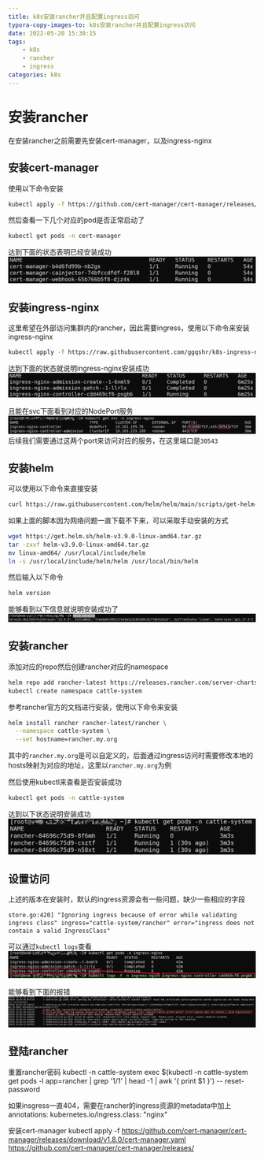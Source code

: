 ```yaml
---
title: k8s安装rancher并且配置ingress访问
typora-copy-images-to: k8s安装rancher并且配置ingress访问
date: 2022-05-20 15:30:15
tags:
    - k8s
    - rancher
    - ingress
categories: k8s
---
```


# 安装rancher

在安装rancher之前需要先安装cert-manager，以及ingress-nginx

## 安装cert-manager

使用以下命令安装
```bash
kubectl apply -f https://github.com/cert-manager/cert-manager/releases/download/v1.8.0/cert-manager.yaml
```

然后查看一下几个对应的pod是否正常启动了
```bash
kubectl get pods -n cert-manager
```

达到下面的状态表明已经安装成功
![](k8s安装rancher并且配置ingress访问/2022-05-20-17-36-08.png)

## 安装ingress-nginx

这里希望在外部访问集群内的rancher，因此需要ingress，使用以下命令来安装ingress-nginx
```bash
kubectl apply -f https://raw.githubusercontent.com/ggqshr/k8s-ingress-nginx/main/ingress-nginx-v1.1.1.yaml
```

达到下面的状态就说明ingress-nginx安装成功
![](k8s安装rancher并且配置ingress访问/2022-05-20-17-43-21.png)

且能在svc下面看到对应的NodePort服务
![](k8s安装rancher并且配置ingress访问/2022-05-20-18-09-03.png)
后续我们需要通过这两个port来访问对应的服务，在这里端口是`30543`

## 安装helm

可以使用以下命令来直接安装
```bash
curl https://raw.githubusercontent.com/helm/helm/main/scripts/get-helm-3 | bash
```

如果上面的脚本因为网络问题一直下载不下来，可以采取手动安装的方式
```bash
wget https://get.helm.sh/helm-v3.9.0-linux-amd64.tar.gz
tar -zxvf helm-v3.9.0-linux-amd64.tar.gz
mv linux-amd64/ /usr/local/include/helm
ln -s /usr/local/include/helm/helm /usr/local/bin/helm
```

然后输入以下命令
```bash
helm version
```

能够看到以下信息就说明安装成功了
![](k8s安装rancher并且配置ingress访问/2022-05-20-18-00-48.png)

## 安装rancher

添加对应的repo然后创建rancher对应的namespace
```bash
helm repo add rancher-latest https://releases.rancher.com/server-charts/latest
kubectl create namespace cattle-system
```

参考rancher官方的文档进行安装，使用以下命令来安装
```bash
helm install rancher rancher-latest/rancher \
  --namespace cattle-system \
  --set hostname=rancher.my.org
```

其中的`rancher.my.org`是可以自定义的，后面通过ingress访问时需要修改本地的hosts映射为对应的地址，这里以`rancher.my.org`为例

然后使用kubectl来查看是否安装成功
```bash
kubectl get pods -n cattle-system
```

达到以下状态说明安装成功
![](k8s安装rancher并且配置ingress访问/2022-05-20-18-05-58.png)

## 设置访问

上述的版本在安装时，默认的ingress资源会有一些问题，缺少一些相应的字段
```
store.go:420] "Ignoring ingress because of error while validating ingress class" ingress="cattle-system/rancher" error="ingress does not contain a valid IngressClass"
```

可以通过`kubectl logs`查看
![](k8s安装rancher并且配置ingress访问/2022-05-20-18-19-27.png)

能够看到下面的报错
![](k8s安装rancher并且配置ingress访问/2022-05-20-18-15-30.png)

## 登陆rancher



重置rancher密码
kubectl -n cattle-system exec $(kubectl -n cattle-system get pods -l app=rancher | grep '1/1' | head -1 | awk '{ print $1 }') -- reset-password

如果insgress一直404，需要在rancher的ingress资源的metadata中加上
annotations:
    kubernetes.io/ingress.class: "nginx"

安装cert-manager
kubectl apply -f https://github.com/cert-manager/cert-manager/releases/download/v1.8.0/cert-manager.yaml
https://github.com/cert-manager/cert-manager/releases/